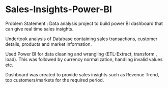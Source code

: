 # Sales-Insights-Power-BI

Problem Statement : Data analysis project to build power BI dashboard that can give real time sales insights.

Undertook analysis of Database containing sales transactions, customer details, products and market information.

Used Power BI for data cleaning and wrangling (ETL-Extract, transform , load). This was followed by currency normalization, handling invalid values etc.

Dashboard was created to provide sales insights such as Revenue Trend, top customers/markets for the required period.
